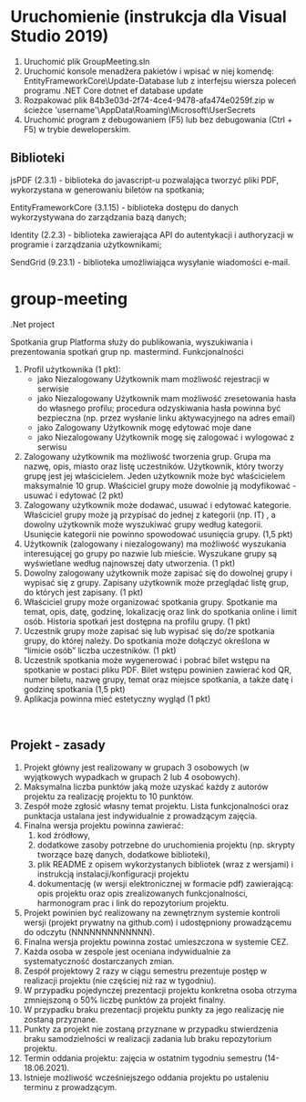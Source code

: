 # Uruchomienie (instrukcja dla Visual Studio 2019)

1. Uruchomić plik GroupMeeting.sln
2. Uruchomić konsole menadżera pakietów i wpisać w niej komendę:
    EntityFrameworkCore\Update-Database
  lub z interfejsu wiersza poleceń programu .NET Core
    dotnet ef database update 
3. Rozpakować plik 84b3e03d-2f74-4ce4-9478-afa474e0259f.zip w ścieżce 'username'\AppData\Roaming\Microsoft\UserSecrets
4. Uruchomić program z debugowaniem (F5) lub bez debugowania (Ctrl + F5) w trybie deweloperskim.

## Biblioteki
  jsPDF (2.3.1) - biblioteka do javascript-u pozwalająca tworzyć pliki PDF, wykorzystana w generowaniu biletów na spotkania;

  EntityFrameworkCore (3.1.15) - biblioteka dostępu do danych wykorzystywana do zarządzania bazą danych;

  Identity (2.2.3) - biblioteka zawierająca API do autentykacji i authoryzacji w programie i zarządzania użytkownikami;

  SendGrid (9.23.1) - biblioteka umożliwiająca wysyłanie wiadomości e-mail.
  
# group-meeting

.Net project

Spotkania grup
Platforma służy do publikowania, wyszukiwania i prezentowania spotkań grup np.
mastermind.
Funkcjonalności

<ol>
<li> Profil użytkownika (1 pkt):
<ul>
<li> jako Niezalogowany Użytkownik mam możliwość rejestracji w
serwisie
</li>
<li> jako Niezalogowany Użytkownik mam możliwość zresetowania hasła
do własnego profilu; procedura odzyskiwania hasła powinna być
bezpieczna (np. przez wysłanie linku aktywacyjnego na adres email)
</li>
<li> jako Zalogowany Użytkownik mogę edytować moje dane
</li>
<li> jako Niezalogowany Użytkownik mogę się zalogować i wylogować z
serwisu</li>
</ul>
</li>
<li> Zalogowany użytkownik ma możliwość tworzenia grup. Grupa ma nazwę,
opis, miasto oraz listę uczestników. Użytkownik, który tworzy grupę jest jej
właścicielem. Jeden użytkownik może być właścicielem maksymalnie 10
grup. Właściciel grupy może dowolnie ją modyfikować - usuwać i edytować
(2 pkt)
</li>
<li> Zalogowany użytkownik może dodawać, usuwać i edytować kategorie.
Właściciel grupy może ją przypisać do jednej z kategorii (np. IT) , a dowolny
użytkownik może wyszukiwać grupy według kategorii. Usunięcie kategorii
nie powinno spowodować usunięcia grupy. (1,5 pkt)
</li>
<li> Użytkownik (zalogowany i niezalogowany) ma możliwość wyszukania
interesującej go grupy po nazwie lub mieście. Wyszukane grupy są
wyświetlane według najnowszej daty utworzenia. (1 pkt)
</li>
<li> Dowolny zalogowany użytkownik może zapisać się do dowolnej grupy i
wypisać się z grupy. Zapisany użytkownik może przeglądać listę grup, do
których jest zapisany. (1 pkt)
</li>
<li> Właściciel grupy może organizować spotkania grupy. Spotkanie ma temat,
opis, datę, godzinę, lokalizację oraz link do spotkania online i limit osób.
Historia spotkań jest dostępna na profilu grupy. (1 pkt)
</li>
<li> Uczestnik grupy może zapisać się lub wypisać się do/ze spotkania grupy, do
której należy. Do spotkania może dołączyć określona w “limicie osób” liczba
uczestników. (1 pkt)
</li>
<li> Uczestnik spotkania może wygenerować i pobrać bilet wstępu na spotkanie
w postaci pliku PDF. Bilet wstępu powinien zawierać kod QR, numer biletu,
nazwę grupy, temat oraz miejsce spotkania, a także datę i godzinę spotkania
(1,5 pkt)
</li>
<li> Aplikacja powinna mieć estetyczny wygląd (1 pkt)</li>
</ol>

<br />
<h2> Projekt - zasady</h2>
<ol>
<li> Projekt główny jest realizowany w grupach 3 osobowych (w wyjątkowych wypadkach
w grupach 2 lub 4 osobowych).
</li>
<li> Maksymalna liczba punktów jaką może uzyskać każdy z autorów projektu za
realizację projektu to 10 punktów.
</li>
<li> Zespół może zgłosić własny temat projektu. Lista funkcjonalności oraz punktacja
ustalana jest indywidualnie z prowadzącym zajęcia.
</li>
<li>Finalna wersja projektu powinna zawierać:
<ol>
<li> kod źródłowy,
</li>
<li> dodatkowe zasoby potrzebne do uruchomienia projektu (np. skrypty
tworzące bazę danych, dodatkowe biblioteki),
</li>
<li> plik README z opisem wykorzystanych bibliotek (wraz z wersjami) i instrukcją
instalacji/konfiguracji projektu
</li>
<li> dokumentację (w wersji elektronicznej w formacie pdf) zawierającą: opis
projektu oraz opis zrealizowanych funkcjonalności, harmonogram prac i link
do repozytorium projektu.</ol></li>
</li>
<li> Projekt powinien być realizowany na zewnętrznym systemie kontroli wersji (projekt
prywatny na github.com) i udostępniony prowadzącemu do odczytu (NNNNNNNNNNNNN).
</li>
<li> Finalna wersja projektu powinna zostać umieszczona w systemie CEZ.
</li>
<li> Każda osoba w zespole jest oceniana indywidualnie za systematyczność
dostarczanych zmian.
</li>
<li> Zespół projektowy 2 razy w ciągu semestru prezentuje postęp w realizacji projektu
(nie częściej niż raz w tygodniu).
</li>
<li> W przypadku pojedynczej prezentacji projektu konkretna osoba otrzyma zmniejszoną
o 50% liczbę punktów za projekt finalny.
</li>
<li> W przypadku braku prezentacji projektu punkty za jego realizację nie zostaną
przyznane.
</li>
<li> Punkty za projekt nie zostaną przyznane w przypadku stwierdzenia braku
samodzielności w realizacji zadania lub braku repozytorium projektu.
</li>
<li> Termin oddania projektu: zajęcia w ostatnim tygodniu semestru (14-18.06.2021).
</li>
<li> Istnieje możliwość wcześniejszego oddania projektu po ustaleniu terminu z
prowadzącym.
